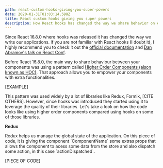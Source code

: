 ```yaml
---
path: react-custom-hooks-giving-you-super-powers
date: 2020-01-31T01:03:14.598Z
title: React custom hooks giving you super powers
description: How React hooks has changed the way we share behavior on our application
---
```

Since React 16.8.0 where hooks was released it has changed the way we write our applications. If you are not familiar with React hooks (I doubt it), I highly recommend you to check it out the [official documentation](https://reactjs.org/docs/hooks-intro.html) and [Dan Abramov's talk on React Conf](https://www.youtube.com/watch?v=dpw9EHDh2bM).

Before React 16.8.0, the main way to share behaviour between your components was using a pattern called [Higher Order Components (alson known as HOC)](https://reactjs.org/docs/higher-order-components.html). That approach allows you to empower your components with extra functionalities.

\[EXAMPLE]

This pattern was used widely by a lot of libraries like Redux, Formik, \[CITE OTHERS]. However, since hooks was introduced they started using it to leverage the quality of their libraries. Let's take a look on how the code looks like using higher order components compared using hooks on some of those libraries.

**Redux**

Redux helps us manage the global state of the application. On this piece of code, it is giving the component \`ComponentName\` some extras props that allows the component to acess some data from the store and also dispatch some action, in this case \`actionDispatched\`.

\[PIECE OF CODE]
